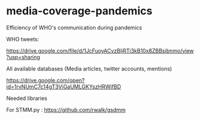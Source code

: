 # media-coverage-pandemics
Efficiency of WHO's communication during pandemics



WHO tweets:

https://drive.google.com/file/d/1JcFuoyACvzBljRTi3kB10x8ZBBsibnmo/view?usp=sharing

All available databases (Media articles, twitter accounts, mentions)

https://drive.google.com/open?id=1rvNUmC7c14gT3ViGaUMLGKYszHRWifBD

Needed libraries

For STMM.py : https://github.com/rwalk/gsdmm

